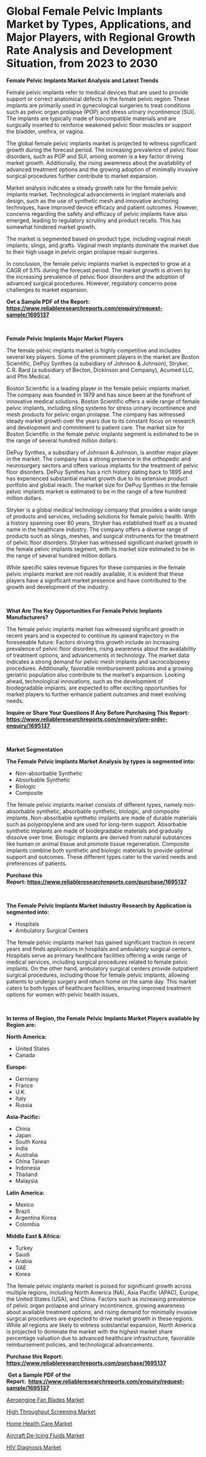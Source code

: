 <p><h1>Global Female Pelvic Implants Market by Types, Applications, and Major Players, with Regional Growth Rate Analysis and Development Situation, from 2023 to 2030</h1></p><p><strong>Female Pelvic Implants Market Analysis and Latest Trends</strong></p>
<p><p>Female pelvic implants refer to medical devices that are used to provide support or correct anatomical defects in the female pelvic region. These implants are primarily used in gynecological surgeries to treat conditions such as pelvic organ prolapse (POP) and stress urinary incontinence (SUI). The implants are typically made of biocompatible materials and are surgically inserted to reinforce weakened pelvic floor muscles or support the bladder, urethra, or vagina.</p><p>The global female pelvic implants market is projected to witness significant growth during the forecast period. The increasing prevalence of pelvic floor disorders, such as POP and SUI, among women is a key factor driving market growth. Additionally, the rising awareness about the availability of advanced treatment options and the growing adoption of minimally invasive surgical procedures further contribute to market expansion.</p><p>Market analysis indicates a steady growth rate for the female pelvic implants market. Technological advancements in implant materials and design, such as the use of synthetic mesh and innovative anchoring techniques, have improved device efficacy and patient outcomes. However, concerns regarding the safety and efficacy of pelvic implants have also emerged, leading to regulatory scrutiny and product recalls. This has somewhat hindered market growth.</p><p>The market is segmented based on product type, including vaginal mesh implants, slings, and grafts. Vaginal mesh implants dominate the market due to their high usage in pelvic organ prolapse repair surgeries.</p><p>In conclusion, the female pelvic implants market is expected to grow at a CAGR of 5.1% during the forecast period. The market growth is driven by the increasing prevalence of pelvic floor disorders and the adoption of advanced surgical procedures. However, regulatory concerns pose challenges to market expansion.</p></p>
<p><strong>Get a Sample PDF of the Report:&nbsp; <a href="https://www.reliableresearchreports.com/enquiry/request-sample/1695137">https://www.reliableresearchreports.com/enquiry/request-sample/1695137</a></strong></p>
<p>&nbsp;</p>
<p><strong>Female Pelvic Implants Major Market Players</strong></p>
<p><p>The female pelvic implants market is highly competitive and includes several key players. Some of the prominent players in the market are Boston Scientific, DePuy Synthes (a subsidiary of Johnson & Johnson), Stryker, C.R. Bard (a subsidiary of Becton, Dickinson and Company), Acumed LLC, and Pfm Medical.</p><p>Boston Scientific is a leading player in the female pelvic implants market. The company was founded in 1979 and has since been at the forefront of innovative medical solutions. Boston Scientific offers a wide range of female pelvic implants, including sling systems for stress urinary incontinence and mesh products for pelvic organ prolapse. The company has witnessed steady market growth over the years due to its constant focus on research and development and commitment to patient care. The market size for Boston Scientific in the female pelvic implants segment is estimated to be in the range of several hundred million dollars.</p><p>DePuy Synthes, a subsidiary of Johnson & Johnson, is another major player in the market. The company has a strong presence in the orthopedic and neurosurgery sectors and offers various implants for the treatment of pelvic floor disorders. DePuy Synthes has a rich history dating back to 1895 and has experienced substantial market growth due to its extensive product portfolio and global reach. The market size for DePuy Synthes in the female pelvic implants market is estimated to be in the range of a few hundred million dollars.</p><p>Stryker is a global medical technology company that provides a wide range of products and services, including solutions for female pelvic health. With a history spanning over 80 years, Stryker has established itself as a trusted name in the healthcare industry. The company offers a diverse range of products such as slings, meshes, and surgical instruments for the treatment of pelvic floor disorders. Stryker has witnessed significant market growth in the female pelvic implants segment, with its market size estimated to be in the range of several hundred million dollars.</p><p>While specific sales revenue figures for these companies in the female pelvic implants market are not readily available, it is evident that these players have a significant market presence and have contributed to the growth and development of the industry.</p></p>
<p>&nbsp;</p>
<p><strong>What Are The Key Opportunities For Female Pelvic Implants Manufacturers?</strong></p>
<p><p>The female pelvic implants market has witnessed significant growth in recent years and is expected to continue its upward trajectory in the foreseeable future. Factors driving this growth include an increasing prevalence of pelvic floor disorders, rising awareness about the availability of treatment options, and advancements in technology. The market data indicates a strong demand for pelvic mesh implants and sacrocolpopexy procedures. Additionally, favorable reimbursement policies and a growing geriatric population also contribute to the market's expansion. Looking ahead, technological innovations, such as the development of biodegradable implants, are expected to offer exciting opportunities for market players to further enhance patient outcomes and meet evolving needs.</p></p>
<p><strong>Inquire or Share Your Questions If Any Before Purchasing This Report: <a href="https://www.reliableresearchreports.com/enquiry/pre-order-enquiry/1695137">https://www.reliableresearchreports.com/enquiry/pre-order-enquiry/1695137</a></strong></p>
<p>&nbsp;</p>
<p><strong>Market Segmentation</strong></p>
<p><strong>The Female Pelvic Implants Market Analysis by types is segmented into:</strong></p>
<p><ul><li>Non-absorbable Synthetic</li><li>Absorbable Synthetic</li><li>Biologic</li><li>Composite</li></ul></p>
<p><p>The female pelvic implants market consists of different types, namely non-absorbable synthetic, absorbable synthetic, biologic, and composite implants. Non-absorbable synthetic implants are made of durable materials such as polypropylene and are used for long-term support. Absorbable synthetic implants are made of biodegradable materials and gradually dissolve over time. Biologic implants are derived from natural substances like human or animal tissue and promote tissue regeneration. Composite implants combine both synthetic and biologic materials to provide optimal support and outcomes. These different types cater to the varied needs and preferences of patients.</p></p>
<p><strong>Purchase this Report:&nbsp;<a href="https://www.reliableresearchreports.com/purchase/1695137">https://www.reliableresearchreports.com/purchase/1695137</a></strong></p>
<p>&nbsp;</p>
<p><strong>The Female Pelvic Implants Market Industry Research by Application is segmented into:</strong></p>
<p><ul><li>Hospitals</li><li>Ambulatory Surgical Centers</li></ul></p>
<p><p>The female pelvic implants market has gained significant traction in recent years and finds applications in hospitals and ambulatory surgical centers. Hospitals serve as primary healthcare facilities offering a wide range of medical services, including surgical procedures related to female pelvic implants. On the other hand, ambulatory surgical centers provide outpatient surgical procedures, including those for female pelvic implants, allowing patients to undergo surgery and return home on the same day. This market caters to both types of healthcare facilities, ensuring improved treatment options for women with pelvic health issues.</p></p>
<p>&nbsp;</p>
<p><strong>In terms of Region, the Female Pelvic Implants Market Players available by Region are:</strong></p>
<p>
    <p> <strong> North America: </strong>
        <ul>
            <li>United States</li>
            <li>Canada</li>
        </ul>
        </p> 
    <p> <strong> Europe: </strong>
        <ul>
            <li>Germany</li>
            <li>France</li>
            <li>U.K.</li>
            <li>Italy</li>
            <li>Russia</li>
        </ul>
        </p> 
    <p> <strong> Asia-Pacific: </strong>
        <ul>
            <li>China</li>
            <li>Japan</li>
            <li>South Korea</li>
            <li>India</li>
            <li>Australia</li>
            <li>China Taiwan</li>
            <li>Indonesia</li>
            <li>Thailand</li>
            <li>Malaysia</li>
        </ul>
        </p> 
    <p> <strong> Latin America: </strong>
        <ul>
            <li>Mexico</li>
            <li>Brazil</li>
            <li>Argentina Korea</li>
            <li>Colombia</li>
        </ul>
        </p> 
    <p> <strong> Middle East & Africa: </strong>
        <ul>
            <li>Turkey</li>
            <li>Saudi</li>
            <li>Arabia</li>
            <li>UAE</li>
            <li>Korea</li>
        </ul>
    </p>
    </p>
<p><p>The female pelvic implants market is poised for significant growth across multiple regions, including North America (NA), Asia Pacific (APAC), Europe, the United States (USA), and China. Factors such as increasing prevalence of pelvic organ prolapse and urinary incontinence, growing awareness about available treatment options, and rising demand for minimally invasive surgical procedures are expected to drive market growth in these regions. While all regions are likely to witness substantial expansion, North America is projected to dominate the market with the highest market share percentage valuation due to advanced healthcare infrastructure, favorable reimbursement policies, and technological advancements.</p></p>
<p><strong>Purchase this Report: <a href="https://www.reliableresearchreports.com/purchase/1695137">https://www.reliableresearchreports.com/purchase/1695137</a></strong></p>
<p>&nbsp;<strong>Get a Sample PDF of the Report:&nbsp;&nbsp;<a href="https://www.reliableresearchreports.com/enquiry/request-sample/1695137">https://www.reliableresearchreports.com/enquiry/request-sample/1695137</a></strong></p>
<p><strong></strong></p>
<p><p><a href="https://medium.com/@williambatz97/aeroengine-fan-blades-market-size-market-outlook-and-market-forecast-2023-to-2030-68e67c4122a6">Aeroengine Fan Blades Market</a></p><p><a href="https://www.linkedin.com/pulse/high-throughput-screening-market-size-share-amp-trends-gnroe/">High Throughput Screening Market</a></p><p><a href="https://www.linkedin.com/pulse/home-health-care-market-size-share-global-analysis-report-spcje/">Home Health Care Market</a></p><p><a href="https://medium.com/@nettieboyle84/aircraft-de-icing-fluids-market-trends-and-market-analysis-forecasted-for-period-2023-2030-05d8c81cb2ce">Aircraft De-Icing Fluids Market</a></p><p><a href="https://www.linkedin.com/pulse/hiv-diagnosis-market-insights-players-forecast-till-2030-aaqle/">HIV Diagnosis Market</a></p></p>
